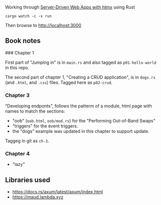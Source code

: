 Working through [Server-Driven Web Apps with htmx](https://pragprog.com/titles/mvhtmx/server-driven-web-apps-with-htmx/) using Rust

```
cargo watch -c -x run
```

Then browse to <http://localhost:3000>

## Book notes

### Chapter 1

First part of "Jumping in" is in `main.rs` and also tagged as `p01-hello-world` in this repo.

The second part of chapter 1, "Creating a CRUD application", is in `dogs.rs` (and `.html`, and `.css`) files. Tagged here as `p02-crud`.

### Chapter 3

"Developing endponts", follows the patterm of a module, html page with names to match the sections: 

- "oob" (`oob.html`, `oob/mod.rs`) for the "Performing Out-of-Band Swaps"
- "triggers" for the event triggers.
- the "dogs" example was updated in this chapter to support update.

Taggeg in git as `ch-3`.

### Chapter 4

- "lazy"


## Libraries used

- https://docs.rs/axum/latest/axum/index.html
- https://maud.lambda.xyz

